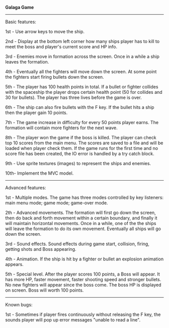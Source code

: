 **Galaga Game**
***************************
Basic features:

1st - Use arrow keys to move the ship.

2nd - Display at the bottom left corner how many ships player has to kill to meet the boss and player's current score and HP info.

3rd - Enemies move in formation across the screen. Once in a while a ship leaves the formation.

4th - Eventually all the fighters will move down the screen. At some point the fighters start firing bullets down the screen.

5th - The player has 100 health points in total. If a bullet or fighter collides with the spaceship the player drops certain health point (50 for collides and 30 for bullets). The player has three lives before the
game is over.

6th - The ship can also fire bullets with the F key. If the bullet hits a ship then the player gain 10 points.

7th - The game increase in difficulty for every 50 points player earns. The formation will contain more fighters for the next wave.

8th - The player won the game if the boss is killed. The player can check top 10 scores from the main menu. 
The scores are saved to a file and will be loaded when player check them. 
If the game runs for the first time and no score file has been created, the IO error is handled by a try catch block.

9th - Use sprite textures (images) to represent the ships and enemies.

10th- Implement the MVC model.


*************************
Advanced features:

1st - Multiple modes. The game has three modes controlled by key listeners: main menu mode; game mode; game-over mode.

2th - Advanced movements. The formation will first go down the screen, then do back and forth movement within a certain boundary, 
and finally it will maintain horizontal movements. 
Once in a while, one of the the ships will leave the formation to do its own movement. Eventually all ships will go down the screen.

3rd - Sound effects. Sound effects during game start, collision, firing, getting shots and Boss appearing.

4th - Animation. If the ship is hit by a fighter or bullet an explosion animation appears.

5th - Special level. After the player scores 100 points, a Boss will appear. It has more HP, faster movement, faster shooting speed and stronger bullets.
No new fighters will appear since the boss come. The boss HP is displayed on screen. 
Boss will worth 100 points.

***********
Known bugs:

1st - Sometimes if player fires continuously without releasing the F key, the sounds player
will pop up error messages "unable to read a line".

